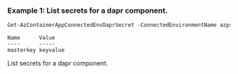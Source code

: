 ### Example 1: List secrets for a dapr component.
```powershell
Get-AzContainerAppConnectedEnvDaprSecret -ConnectedEnvironmentName azps-connectedenv -ResourceGroupName azps_test_group_app -DaprName azps-connectedenvdapr
```

```output
Name      Value
----      -----
masterkey keyvalue
```

List secrets for a dapr component.